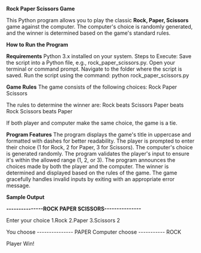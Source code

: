 **Rock Paper Scissors Game**

This Python program allows you to play the classic **Rock, Paper, Scissors** game against the computer. The computer's choice is randomly generated, and the winner is determined based on the game's standard rules.

**How to Run the Program**

**Requirements**
Python 3.x installed on your system.
Steps to Execute:
Save the script into a Python file, e.g., rock_paper_scissors.py.
Open your terminal or command prompt.
Navigate to the folder where the script is saved.
Run the script using the command:
python rock_paper_scissors.py

**Game Rules**
The game consists of the following choices:
Rock
Paper
Scissors

The rules to determine the winner are:
Rock beats Scissors
Paper beats Rock
Scissors beats Paper

If both player and computer make the same choice, the game is a tie.

**Program Features**
The program displays the game's title in uppercase and formatted with dashes for better readability.
The player is prompted to enter their choice (1 for Rock, 2 for Paper, 3 for Scissors).
The computer's choice is generated randomly.
The program validates the player's input to ensure it's within the allowed range (1, 2, or 3).
The program announces the choices made by both the player and the computer.
The winner is determined and displayed based on the rules of the game.
The game gracefully handles invalid inputs by exiting with an appropriate error message.

**Sample Output**

**---------------ROCK PAPER SCISSORS---------------**

Enter your choice
1.Rock
2.Paper
3.Scissors
2

You choose --------------- PAPER
Computer choose ----------- ROCK

Player Win!
